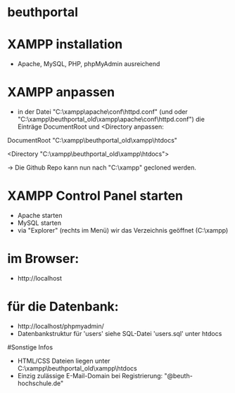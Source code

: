 # beuthportal
# XAMPP installation
- Apache, MySQL, PHP, phpMyAdmin ausreichend

# XAMPP anpassen
- in der Datei "C:\xampp\apache\conf\httpd.conf" (und oder "C:\xampp\beuthportal_old\xampp\apache\conf\httpd.conf") die Einträge DocumentRoot und <Directory anpassen:

DocumentRoot "C:\xampp\beuthportal_old\xampp\htdocs"

<Directory "C:\xampp\beuthportal_old\xampp\htdocs">

-> Die Github Repo kann nun nach "C:\xampp\" gecloned werden. 

# XAMPP Control Panel starten
- Apache starten
- MySQL starten
- via "Explorer" (rechts im Menü) wir das Verzeichnis geöffnet (C:\xampp)

# im Browser: 
- http://localhost

# für die Datenbank:
- http://localhost/phpmyadmin/
- Datenbankstruktur für 'users' siehe SQL-Datei 'users.sql' unter htdocs

#Sonstige Infos
- HTML/CSS Dateien liegen unter C:\xampp\beuthportal_old\xampp\htdocs 
- Einzig zulässige E-Mail-Domain bei Registrierung: "@beuth-hochschule.de"

